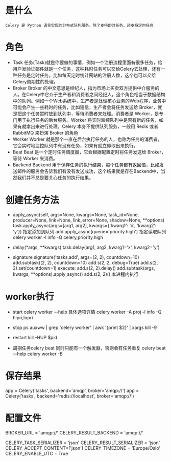 # 是什么
    Celery 是 Python 语言实现的分布式队列服务，除了支持即时任务，还支持定时任务
# 角色
- Task
    任务(Task)就是你要做的事情，例如一个注册流程里面有很多任务，给用户发验证邮件就是一个任务，这种耗时任务可以交给Celery去处理，还有一种任务是定时任务，比如每天定时统计网站的注册人数，这个也可以交给Celery周期性的处理。
- Broker
    Broker 的中文意思是经纪人，指为市场上买卖双方提供中介服务的人。在Celery中它介于生产者和消费者之间经纪人，这个角色相当于数据结构中的队列。例如一个Web系统中，生产者是处理核心业务的Web程序，业务中可能会产生一些耗时的任务，比如短信，生产者会将任务发送给 Broker，就是把这个任务暂时放到队列中，等待消费者来处理。消费者是 Worker，是专门用于执行任务的后台服务。Worker 将实时监控队列中是否有新的任务，如果有就拿出来进行处理。Celery 本身不提供队列服务，一般用 Redis 或者 RabbitMQ 来扮演 Broker 的角色
- Worker
    Worker 就是那个一直在后台执行任务的人，也称为任务的消费者，它会实时地监控队列中有没有任务，如果有就立即取出来执行。
- Beat
    Beat 是一个定时任务调度器，它会根据配置定时将任务发送给 Broker，等待 Worker 来消费。
- Backend
    Backend 用于保存任务的执行结果，每个任务都有返回值，比如发送邮件的服务会告诉我们有没有发送成功，这个结果就是存在Backend中，当然我们并不总是要关心任务的执行结果。



# 创建任务方法
- apply_async(self, args=None, kwargs=None, task_id=None, producer=None, link=None, link_error=None, shadow=None, **options)
    task.apply_async(args=[arg1, arg2], kwargs={'kwarg1': 'x', 'kwarg2': 'y'})
    指定添加到队列
    add.apply_async(queue='priority.high')
    指定读取队列
    celery worker -l info -Q celery,priority.high

- delay(*args, **kwargs)
    task.delay(arg1, arg2, kwarg1='x', kwarg2='y')

- signature
   signature('tasks.add', args=(2, 2), countdown=10)
   add.subtask((2, 2), countdown=10)
   add.s(2, 2, debug=True)
   add.s(2, 2).set(countdown=1)
   execute:
     add.s(2, 2).delay()
     add.subtask(args, kwargs, **options).apply_async()
     add.s(2, 2)() 本进程内执行


# worker执行
- start
    celery worker --help 具体选项详情
    celery worker -A proj -l info -Q hipri,lopri
- stop
   ps auxww | grep 'celery worker' | awk '{print $2}' | xargs kill -9
- restart
   kill -HUP $pid

- 周期任务celery beat
  同时只能有一个触发器，否则会有任务重复
  celery beat --help
  celery worker -B


# 保存结果
app = Celery('tasks', backend='amqp', broker='amqp://')
app = Celery('tasks', backend='redis://localhost', broker='amqp://')



# 配置文件
BROKER_URL = 'amqp://'
CELERY_RESULT_BACKEND = 'amqp://'

CELERY_TASK_SERIALIZER = 'json'
CELERY_RESULT_SERIALIZER = 'json'
CELERY_ACCEPT_CONTENT=['json']
CELERY_TIMEZONE = 'Europe/Oslo'
CELERY_ENABLE_UTC = True